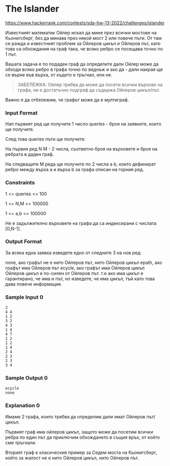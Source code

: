 # The Islander

https://www.hackerrank.com/contests/sda-hw-13-2022/challenges/islander

Известният математик Ойлер искал да мине през всички мостове на Кьонигсберг, без да минава през някой мост 2 или повече пъти. От там се ражда и известният проблем за Ойлеров цикъл и Ойлеров път, като това са обхождания на граф така, че всяко ребро се посещава точно по 1 път.

Вашата задача е по подаден граф да определите дали Ойлер може да обходи всяко ребро в графа точно по веднъж и ако да - дали накрая ще се върне във върха, от където е тръгнал, или не.

>ЗАБЕЛЕЖКА: Ойлер трябва да може да посети всички върхове на графа, не е достатъчно подграф да съдържа Ойлеров цикъл/път.

Важно е да отбележим, че графът може да е мултиграф.

### Input Format

Нап първият ред ще получите 1 число queries - броя на заявките, които ще получите.

След това queries пъти ще получите:

На първия ред N M  - 2 числа, съответно броя на върховете и броя на ребрата в даден граф.

На следващите M реда ще получите по 2 числа a b, които дефинират ребро между върха a и върха b за графа описан на горния ред.

### Constraints

1 <= queries <= 100

1 <= N,M <= 100000

1 <= a,b <= 100000

Не е задължително върховете на графа да са индексирани с числата [0,N-1].

### Output Format

За всяка една заявка изведете едно от следните 3 на нов ред:

none, ако графът не е нито Ойлеров път, нито Ойлеров цикъл
epath, ако графът има Ойлеров път
ecycle, ако графът има Ойлеров цикъл
Ойлеров цикъл е по-силен от Ойлеров път. т.е ако има цикъл е гарантирано, че има и път, но изведете, че има цикъл, тъй като това дава повече информация.

### Sample Input 0

```
2
4 4
1 2
3 2
4 3
1 4
4 7
1 2
1 2
1 4
2 4
2 3
2 3
3 4
```

### Sample Output 0

```
ecycle
none
```

### Explanation 0

Имаме 2 графа, които трябва да определим дали имат Ойлеров път/цикъл.

Първият граф има ойлеров цикъл, защото може да посетим всички ребра по един път да приключим обхождането в същия връх, от който сме тръгнали.

Вторият граф е класическия пример за Седем моста на Кьонигсберг, който за жалост не е нито Ойлеров цикъл, нито Ойлеров път.

